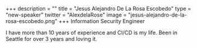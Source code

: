 +++
description = ""
title = "Jesus Alejandro De La Rosa Escobedo"
type = "new-speaker"
twitter = "AlexdelaRose"
image = "jesus-alejandro-de-la-rosa-escobedo.png"
+++
Information Security Engineer

I have more than 10 years of experience and CI/CD is my life. Been in Seattle for over 3 years and loving it.